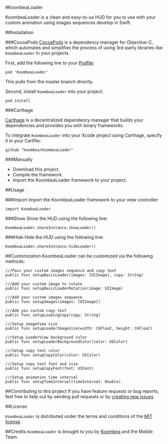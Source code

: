 #KoombeaLoader

KoombeaLoader is a clean and easy-to-us HUD for you to use with your custom animation using images sequences develop in Swift.

##Installation

###CocoaPods
[CocoaPods](https://cocoapods.org) is a dependency manager for Objective-C, which automates and simplifies the process of using 3rd-party libraries like ```KoombeaLoader``` in your projects. 

First, add the following line to your [Podfile](http://guides.cocoapods.org/using/using-cocoapods.html):

```
pod 'KoombeaLoader'
```

This pulls from the master branch directly.

Second, install ```KoombeaLoader``` into your project:

```
pod install
```

###Carthage

[Carthage](https://github.com/Carthage/Carthage) is a decentralized dependency manager that builds your dependencies and provides you with binary frameworks. 

To integrate ```KoombeaLoader``` into your Xcode project using Carthage, specify it in your Cartfile:

```
github "koombea/KoombeaLoader"
```

###Manually
* Download this project.
* Compile the framework.
* Import the KoombeaLoader framework to your project.

##Usage

###Import 
Import the KoombeaLoader framework to your view controller:

```
import KoombeaLoader
```

###Show
Show the HUD using the following line:

```
KoombeaLoader.shareInstance.showLoader()
```


###Hide
Hide the HUD using the following line:

```
KoombeaLoader.shareInstance.hideLoader()
```

##Customization
KoombeaLoader can be customized via the following methods:

```
///Pass your custom images sequence and copy text
public func setupBasicLoader(images: [UIImage], copy: String)

///Add your custom image to rotate
public func setupBasicLoaderRotation(image: UIImage)

///Add your custom images sequence
public func setupImages(images: [UIImage])

///Add you custom copy text
public func setupLoadingCopy(copy: String)

///Setup imageView size
public func setupLoaderImageSize(width: CGFloat, height: CGFloat)

///Setup LoaderView background color
public func setupLoaderBackgroundColor(color: UIColor)

///Setup copy text color
public func setupCopyColor(color: UIColor)

///Setup copy text font and size
public func setupCopyFont(font: UIFont)

///Setup animation time interval
public func setupTimeInterval(timeInterval: Double)

```

##Contributing to this project
If you have feature requests or bug reports, feel free to help out by sending pull requests or by [creating new issues](https://github.com/koombea/KoombeaLoader/issues/new).

##License

```KoombeaLoader``` is distributed under the terms and conditions of the [MIT license](https://github.com/koombea/KoombeaLoader/blob/master/LICENSE.txt).

##Credits
```KoombeaLoader``` is brought to you by [Koombea](https://www.koombea.com) and the Mobile Team.
